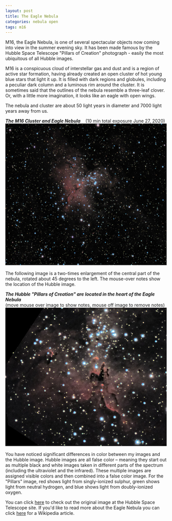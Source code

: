 ```yaml
---
layout: post
title: The Eagle Nebula
categories: nebula open
tags: m16
---
```

M16, the Eagle Nebula, is one of several spectacular objects now coming into view in the summer evening sky. It has been made famous by the Hubble Space Telescope "Pillars of Creation" photograph - easily the most ubiquitous of all Hubble images.

M16 is a conspicuous cloud of interstellar gas and dust and is a region of active star formation, having already created an open cluster of hot young blue stars that light it up. It is filled with dark regions and globules, including a peculiar dark column and a luminous rim around the cluster. It is sometimes said that the outlines of the nebula resemble a three-leaf clover. Or, with a little more imagination, it looks like an eagle with open wings.

The nebula and cluster are about 50 light years in diameter and 7000 light years away from us.

_**The M16 Cluster and Eagle Nebula**_ &nbsp;&nbsp; (10 min total exposure June 27, 2020)<br>
![m16 Eagle nebula seen using Celestron RASA 8 and ZWO ASI183MC](../images/m16_2020-06-27T01_50_29_Stack_16bits_239frames_603s_bin2.jpg)


The following image is a two-times enlargement of the central part of the nebula, rotated about 45 degrees to the left. The mouse-over notes show the location of the Hubble image.

_**The Hubble "Pillars of Creation" are located in the heart of the Eagle Nebula**_  <br>(move mouse over image to show notes, mouse off image to remove notes)
<br>
<img src = "../images/m16_2020-06-27T01_50_29_Stack_16bits_239frames_603s_crop_nobin+rot.jpg"
alt = "m16 Eagle nebula seen using Celestron RASA 8 and ZWO ASI183MC"
onmouseover = "this.src='../images/m16_2020-06-27t01_50_29_stack_16bits_239frames_603s_crop_nobin+rot_notes.jpg'"
onmouseout = "this.src='../images/m16_2020-06-27T01_50_29_Stack_16bits_239frames_603s_crop_nobin+rot.jpg'"
/>

You have noticed significant differences in color between my images and the Hubble image. Hubble images are all false color – meaning they start out as multiple black and white images taken in different parts of the spectrum (including the ultraviolet and the infrared). These multiple images are assigned visible colors and then combined into a false color image. For the "Pillars" image, red shows light from singly-ionized sulphur, green shows light from neutral hydrogen, and blue shows light from doubly-ionized oxygen.

You can click [here]( https://www.spacetelescope.org/images/opo9544a/) to check out the original image at the Hubble Space Telescope site.
If you'd like to read more about the Eagle Nebula you can click [here](https://en.wikipedia.org/wiki/Eagle_Nebula) for a Wikipedia article.

<!--
I am very pleased at how much detail my modest setup can show in the Eagle Nebula, and my wife is very pleased that it cost WAY less than Hubble's $1.5 billion and counting!
-->
